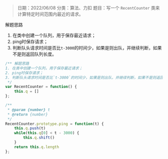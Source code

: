 > 日期：2022/06/08
分类：算法、力扣
题目：写一个 `RecentCounter` 类来计算特定时间范围内最近的请求。

解题思路

1. 在类中创建一个队列，用于保存最近请求；
2. ping时保存请求；
3. 判断队头请求时间是否比`t-3000`的时间少，如果是则出队，并继续判断，如果不是则返回队列长度。

```JavaScript
/** 解题思路
1. 在类中创建一个队列，用于保存最近请求；
2. ping时保存请求；
3. 判断队头请求时间是否比`t-3000`的时间少，如果是则出队，并继续判断，如果不是则返回队列长度。
 */
var RecentCounter = function() {
    this.q = []
};

/** 
 * @param {number} t
 * @return {number}
 */
RecentCounter.prototype.ping = function(t) {
    this.q.push(t)
    while(this.q[0] < t - 3000) {
        this.q.shift()
    }
    return this.q.length
};

```